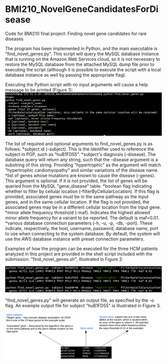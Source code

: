 # BMI210_NovelGeneCandidatesForDisease
Code for BMI210 final project: Finding novel gene candidates for rare diseases 

The program has been implemented in Python, and the main executable is "find\_novel\_genes.py". This script will query the MySQL database instance that is running on the Amazon Web Services cloud, so it is not necessary to restore the MySQL database from the attached MySQL dump file prior to executing the script (although it is possible to execute the script with a local database instance as well by passing the appropriate flag).

Executing the Python script with no input arguments will cause a help message to be printed (Figure 1):
![](readme_images/help_message_from_code.png?raw=true)

The list of required and optional arguments to find\_novel\_genes.py is as follows:
*subject id (-subject). This is the identifier used to reference the subject in PGP, such as "huB1FD55".
*subject's diagnosis  (-disease). The database query will return any string, such that the -disease argument is a substring of this string. Providing "hypertrophic" as the argument will match "hypertrophic cardiomyopathy" and similar variations of the disease name.
*list of genes whose mutations are known to cause the disease (-genes). This argument is optional. If it is not provided, the list of genes will be queried from the MySQL "gene\_disease" table.
*boolean flag indicating whether to filter by cellular location (-filterByCellularLocation). If this flag is provided, associated genes must be in the same pathway as the input genes, and in the same cellular location. If the flag is not provided, the associated genes may be in a different cellular location from the input gene.
*minor allele frequency threshold (-maf). Indicates the highest allowed minor allele frequency for a variant to be reported. The default is maf=0.01.
*various database connection parameters (-h, -u, -p, -db, -port). These indicate, respectively, the host, username, password, database name, port to use when connecting to the system database. By default, the system will use the AWS database instance with preset connection parameters.

Examples of how the program can be executed for the three HCM patients analyzed in this project are provided in the shell script  included with the submission: "find\_novel\_genes.sh", illustrated in Figure 2:

![](readme_images/example_execution.png?raw=true)

"find\_novel\_genes.py" will generate an output file, as specified by the \-o flag. An example output file for subject "huB1FD55" is illustrated in Figure 3.

![](readme_images/code_output.png?raw=true)

